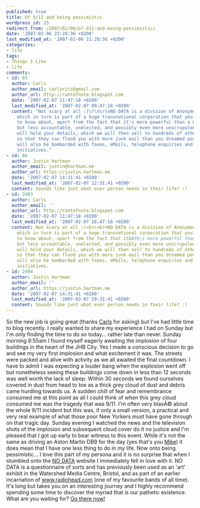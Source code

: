 ```yaml
---
published: true
title: Of 9/11 and being pessimistic
wordpress_id: 25
redirect_from: /2007/02/06/of-911-and-being-pessimistic/
date: '2007-02-06 23:20:36 +0200'
last_modified_at: '2007-02-06 21:20:36 +0200'
categories:
- life
tags:
- Things I Like
- life
comments:
- id: 65
  author: Carls
  author_email: carlyritz@gmail.com
  author_url: http://rantofnote.blogspot.com
  date: '2007-02-07 11:47:18 +0200'
  last_modified_at: '2007-02-07 09:47:18 +0200'
  content: "Not scary at all :)\r\n\r\nNO DATA is a division of Anonymous Industries,
    which in turn is part of a huge transnational corporation that you don't need
    to know about, apart from the fact that it's more powerful than a Government,
    but less accountable, unelected, and possibly even more unscrupulous. NO DATA
    will hold your details, which we will then sell to hundreds of other companies
    so that they can flood you with more junk mail than you dreamed possible. You
    will also be bombarded with faxes, eMails, telephone enquiries and direct marketing
    initiatives."
- id: 66
  author: Justin Hartman
  author_email: justin@hartman.me
  author_url: https://justin.hartman.me
  date: '2007-02-07 14:31:41 +0200'
  last_modified_at: '2007-02-07 12:31:41 +0200'
  content: Sounds like just what ever person needs in their life? :)
- id: 2493
  author: Carls
  author_email: ''
  author_url: http://rantofnote.blogspot.com
  date: '2007-02-07 11:47:18 +0200'
  last_modified_at: '2007-02-07 16:47:18 +0200'
  content: Not scary at all :)<br><br>NO DATA is a division of Anonymous Industries,
    which in turn is part of a huge transnational corporation that you don&#39;t need
    to know about, apart from the fact that it&#39;s more powerful than a Government,
    but less accountable, unelected, and possibly even more unscrupulous. NO DATA
    will hold your details, which we will then sell to hundreds of other companies
    so that they can flood you with more junk mail than you dreamed possible. You
    will also be bombarded with faxes, eMails, telephone enquiries and direct marketing
    initiatives.
- id: 2494
  author: Justin Hartman
  author_email: ''
  author_url: https://justin.hartman.me
  date: '2007-02-07 14:31:41 +0200'
  last_modified_at: '2007-02-07 19:31:41 +0200'
  content: Sounds like just what ever person needs in their life? :)
---
```

So the new job is going great (thanks <a href="http://rantofnote.blogspot.com/">Carls</a> for asking) but I've had little time to blog recently. I really wanted to share my experience I had on Sunday but I'm only finding the time to do so today... rather late than never.
Sunday morning 8:55am I found myself eagerly awaiting the implosion of four buildings in the heart of the JHB City. Yes I made a conscious decision to go and see my very first implosion and what excitement it was. The streets were packed and alive with activity as we all awaited the final countdown.
I have to admit I was expecting a louder bang when the explosion went off but nonetheless seeing these buildings come down in less than 12 seconds was well worth the lack of sleep. Within 30 seconds we found ourselves covered in dust from head to toe as a thick grey cloud of dust and debris came hurdling towards us.
A sudden chill of fear and remembrance consumed me at this point as all I could think of when this grey cloud consumed me was the tragedy that was 9/11. I'm often very blas&Atilde;&copy; about the whole 9/11 incident but this was, if only a small version, a practical and very real example of what those poor New Yorkers must have gone through on that tragic day.
Sunday evening I watched the news and the television shots of the implosion and subsequent cloud cover do it no justice and I'm pleased that I got up early to bear witness to this event. While it's not the same as driving an Aston Martin DB9 for the day (yes that's you <a href="http://www.mikestopforth.com/">Mike</a>) it does mean that I have one less thing to do in my life.
Now onto being pessimistic... I love this part of my persona and it is no surprise that when I stumbled onto the <a href="http://www.slowlydownward.com/NODATA/data_enter.html">NO DATA</a> website I immediately fell in love with it.
NO DATA is a questionnaire of sorts and has previously been used as an 'art' exhibit in the Watershed Media Centre, Bristol, and as part of an earlier incarnation of www.radiohead.com (one of my favourite bands of all time).
It's long but takes you on an interesting journey and I highly recommend spending some time to discover the myriad that is our pathetic existence. What are you waiting for? <a href="http://www.slowlydownward.com/NODATA/data_enter.html">Go there now!</a>
